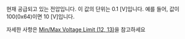 
현재 공급되고 있는 전압입니다.
이 값의 단위는 0.1 [V]입니다. 예를 들어, 값이 100(0x64)이면 10 [V]입니다.

자세한 사항은 [Min/Max Voltage Limit (12, 13)](#minmax-voltage-limit-12-13)을 참고하세요
